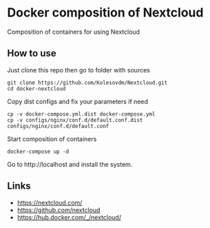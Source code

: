 # Docker composition of Nextcloud

Composition of containers for using Nextcloud

## How to use

Just clone this repo then go to folder with sources

    git clone https://github.com/Kolesovdm/Nextcloud.git
    cd docker-nextcloud

Copy dist configs and fix your parameters if need

    cp -v docker-compose.yml.dist docker-compose.yml
    cp -v configs/nginx/conf.d/default.conf.dist configs/nginx/conf.d/default.conf

Start composition of containers

    docker-compose up -d

Go to http://localhost and install the system.

## Links

* https://nextcloud.com/
* https://github.com/nextcloud
* https://hub.docker.com/_/nextcloud/
